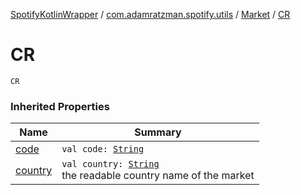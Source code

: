 [SpotifyKotlinWrapper](../../index.md) / [com.adamratzman.spotify.utils](../index.md) / [Market](index.md) / [CR](./-c-r.md)

# CR

`CR`

### Inherited Properties

| Name | Summary |
|---|---|
| [code](code.md) | `val code: `[`String`](https://kotlinlang.org/api/latest/jvm/stdlib/kotlin/-string/index.html) |
| [country](country.md) | `val country: `[`String`](https://kotlinlang.org/api/latest/jvm/stdlib/kotlin/-string/index.html)<br>the readable country name of the market |
